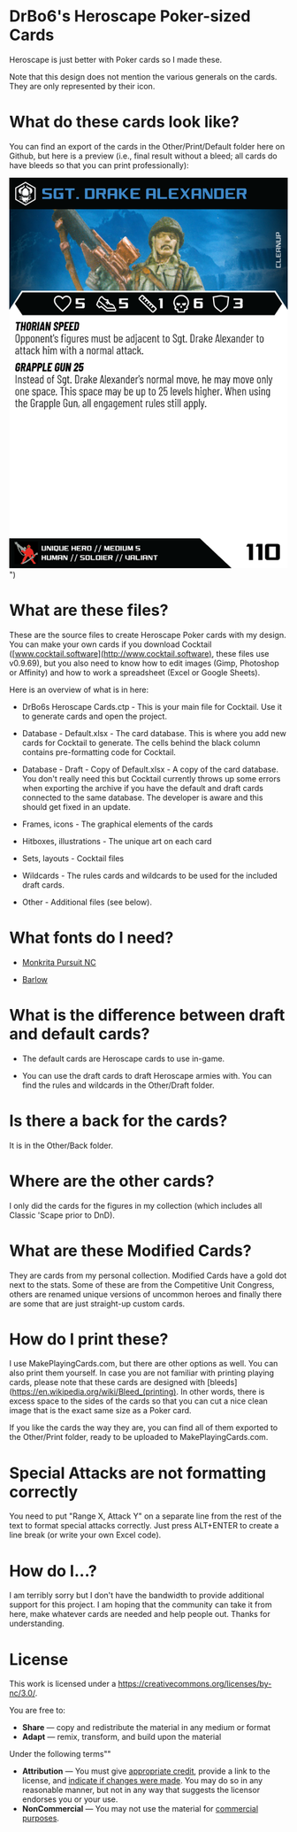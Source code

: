 # DrBo6's Heroscape Poker-sized Cards

Heroscape is just better with Poker cards so I made these. 

Note that this design does not mention the various generals on the cards. They are only represented by their icon.

# What do these cards look like?

You can find an export of the cards in the Other/Print/Default folder here on Github, but here is a preview (i.e., final result without a bleed; all cards do have bleeds so that you can print professionally):

![Preview Card Image](https://github.com/drbo6/DrBo6s-Heroscape-Cards/blob/main/Preview_Drake.jpg)")

# What are these files?

These are the source files to create Heroscape Poker cards with my design. You can make your own cards if you download Cocktail ([www.cocktail.software](http://www.cocktail.software), these files use v0.9.69), but you also need to know how to edit images (Gimp, Photoshop or Affinity) and how to work a spreadsheet (Excel or Google Sheets).

Here is an overview of what is in here:

- DrBo6s Heroscape Cards.ctp - This is your main file for Cocktail. Use it to generate cards and open the project.

- Database - Default.xlsx - The card database. This is where you add new cards for Cocktail to generate. The cells behind the black column contains pre-formatting code for Cocktail.

- Database - Draft - Copy of Default.xlsx - A copy of the card database. You don't really need this but Cocktail currently throws up some errors when exporting the archive if you have the default and draft cards connected to the same database. The developer is aware and this should get fixed in an update.

- Frames, icons - The graphical elements of the cards

- Hitboxes, illustrations - The unique art on each card

- Sets, layouts - Cocktail files

- Wildcards - The rules cards and wildcards to be used for the included draft cards.

- Other - Additional files (see below).

# What fonts do I need?

- [Monkrita Pursuit NC](https://www.dafont.com/monkirta-pursuit-nc.font)

- [Barlow](https://fonts.google.com/specimen/Barlow)

# What is the difference between draft and default cards?

- The default cards are Heroscape cards to use in-game.

- You can use the draft cards to draft Heroscape armies with. You can find the rules and wildcards in the Other/Draft folder.

# Is there a back for the cards?

It is in the Other/Back folder.

# Where are the other cards?

I only did the cards for the figures in my collection (which includes all Classic 'Scape prior to DnD). 

# What are these Modified Cards?

They are cards from my personal collection. Modified Cards have a gold dot next to the stats. Some of these are from the Competitive Unit Congress, others are renamed unique versions of uncommon heroes and finally there are some that are just straight-up custom cards.

# How do I print these?

I use MakePlayingCards.com, but there are other options as well. You can also print them yourself. In case you are not familiar with printing playing cards, please note that these cards are designed with [bleeds](https://en.wikipedia.org/wiki/Bleed_(printing). In other words, there is excess space to the sides of the cards so that you can cut a nice clean image that is the exact same size as a Poker card.

If you like the cards the way they are, you can find all of them exported to the Other/Print folder, ready to be uploaded to MakePlayingCards.com.

# Special Attacks are not formatting correctly

You need to put "Range X, Attack Y" on a separate line from the rest of the text to format special attacks correctly. Just press ALT+ENTER to create a line break (or write your own Excel code).

# How do I...?

I am terribly sorry but I don't have the bandwidth to provide additional support for this project. I am hoping that the community can take it from here, make whatever cards are needed and help people out. Thanks for understanding.

# License

This work is licensed under a https://creativecommons.org/licenses/by-nc/3.0/. 

You are free to:

- **Share** — copy and redistribute the material in any medium or format
- **Adapt** — remix, transform, and build upon the material

Under the following terms""

- **Attribution** — You must give [appropriate credit](https://creativecommons.org/licenses/by-nc/3.0/#), provide a link to the license, and [indicate if changes were made](https://creativecommons.org/licenses/by-nc/3.0/#). You may do so in any reasonable manner, but not in any way that suggests the licensor endorses you or your use.
- **NonCommercial** — You may not use the material for [commercial purposes](https://creativecommons.org/licenses/by-nc/3.0/#).
